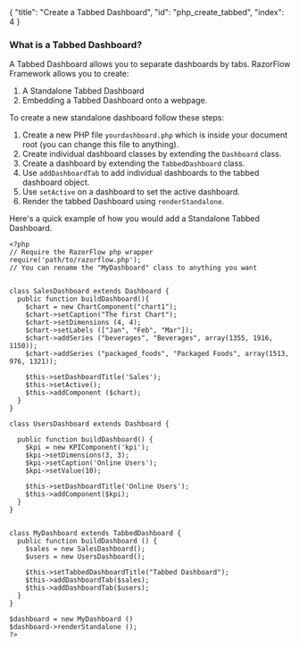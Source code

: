 <meta>
{
    "title": "Create a Tabbed Dashboard",
    "id": "php_create_tabbed",
    "index": 4
}
</meta>

### What is a Tabbed Dashboard?
A Tabbed Dashboard allows you to separate dashboards by tabs.
RazorFlow Framework allows you to create:
1. A Standalone Tabbed Dashboard
2. Embedding a Tabbed Dashboard onto a webpage. 

To create a new standalone dashboard follow these steps:

1. Create a new PHP file `yourdashboard.php` which is inside your document root (you can change this file to anything).
2. Create individual dashboard classes by extending the `Dashboard` class.
3. Create a dashboard by extending the `TabbedDashboard` class.
4. Use `addDashboardTab` to add individual dashboards to the tabbed dashboard object.
5. Use `setActive` on a dashboard to set the active dashboard.
6. Render the tabbed Dashboard using `renderStandalone`.

Here's a quick example of how you would add a Standalone Tabbed Dashboard.
~~~
<?php
// Require the RazorFlow php wrapper
require('path/to/razorflow.php');
// You can rename the "MyDashboard" class to anything you want


class SalesDashboard extends Dashboard {
  public function buildDashboard(){
    $chart = new ChartComponent("chart1");
    $chart->setCaption("The first Chart");
    $chart->setDimensions (4, 4);
    $chart->setLabels (["Jan", "Feb", "Mar"]);
    $chart->addSeries ("beverages", "Beverages", array(1355, 1916, 1150));
    $chart->addSeries ("packaged_foods", "Packaged Foods", array(1513, 976, 1321));

    $this->setDashboardTitle('Sales');
    $this->setActive();
    $this->addComponent ($chart);
  }
}

class UsersDashboard extends Dashboard {

  public function buildDashboard() {
    $kpi = new KPIComponent('kpi');
    $kpi->setDimensions(3, 3);
    $kpi->setCaption('Online Users');
    $kpi->setValue(10);

    $this->setDashboardTitle('Online Users');
    $this->addComponent($kpi);
  }
}


class MyDashboard extends TabbedDashboard {
  public function buildDashboard () {
    $sales = new SalesDashboard();
    $users = new UsersDashboard();

    $this->setTabbedDashboardTitle("Tabbed Dashboard");
    $this->addDashboardTab($sales);
    $this->addDashboardTab($users);
  }
}

$dashboard = new MyDashboard ()
$dashboard->renderStandalone ();
?>
~~~
